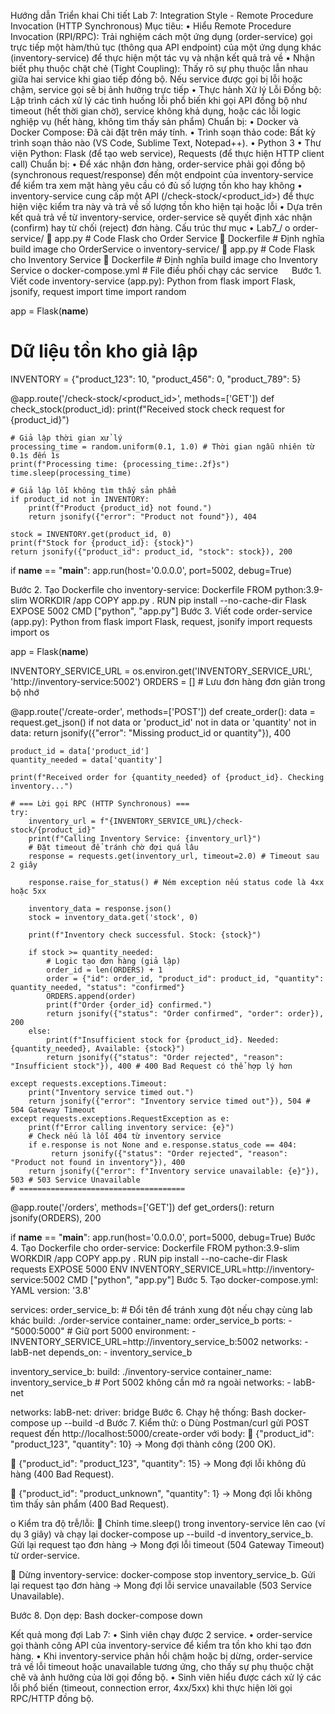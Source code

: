 Hướng dẫn Triển khai Chi tiết Lab 7:  Integration Style - Remote Procedure Invocation (HTTP Synchronous)
Mục tiêu:
•	Hiểu Remote Procedure Invocation (RPI/RPC): Trải nghiệm cách một ứng dụng (order-service) gọi trực tiếp một hàm/thủ tục (thông qua API endpoint) của một ứng dụng khác (inventory-service) để thực hiện một tác vụ và nhận kết quả trả về 
•	Nhận biết phụ thuộc chặt chẻ (Tight Coupling): Thấy rõ sự phụ thuộc lẫn nhau giữa hai service khi giao tiếp đồng bộ. Nếu service được gọi bị lỗi hoặc chậm, service gọi sẽ bị ảnh hưởng trực tiếp 
•	Thực hành Xử lý Lỗi Đồng bộ: Lập trình cách xử lý các tình huống lỗi phổ biến khi gọi API đồng bộ như timeout (hết thời gian chờ), service không khả dụng, hoặc các lỗi logic nghiệp vụ (hết hàng, không tìm thấy sản phẩm) 
Chuẩn bị:
•	Docker và Docker Compose: Đã cài đặt trên máy tính.
•	Trình soạn thảo code: Bất kỳ trình soạn thảo nào (VS Code, Sublime Text, Notepad++).
•	Python 3
•	Thư viện Python: Flask (để tạo web service), Requests (để thực hiện HTTP client call)
Chuẩn bị:
•	Để xác nhận đơn hàng, order-service phải gọi đồng bộ (synchronous request/response) đến một endpoint của inventory-service để kiểm tra xem mặt hàng yêu cầu có đủ số lượng tồn kho hay không 
•	inventory-service cung cấp một API (/check-stock/<product_id>) để thực hiện việc kiểm tra này và trả về số lượng tồn kho hiện tại hoặc lỗi 
•	Dựa trên kết quả trả về từ inventory-service, order-service sẽ quyết định xác nhận (confirm) hay từ chối (reject) đơn hàng.
Cấu trúc thư mục
•	Lab7_/
o	order-service/
	app.py	# Code Flask cho Order Service
	Dockerfile	# Định nghĩa build image cho OrderService
o	inventory-service/
	app.py	# Code Flask cho Inventory Service
	Dockerfile	# Định nghĩa build image cho Inventory Service
o	docker-compose.yml # File điều phối chạy các service
 
Bước 1.	Viết code inventory-service (app.py): 
Python
from flask import Flask, jsonify, request
import time
import random

app = Flask(__name__)

# Dữ liệu tồn kho giả lập
INVENTORY = {"product_123": 10, "product_456": 0, "product_789": 5}

@app.route('/check-stock/<product_id>', methods=['GET'])
def check_stock(product_id):
    print(f"Received stock check request for {product_id}")

    # Giả lập thời gian xử lý
    processing_time = random.uniform(0.1, 1.0) # Thời gian ngẫu nhiên từ 0.1s đến 1s
    print(f"Processing time: {processing_time:.2f}s")
    time.sleep(processing_time)

    # Giả lập lỗi không tìm thấy sản phẩm
    if product_id not in INVENTORY:
        print(f"Product {product_id} not found.")
        return jsonify({"error": "Product not found"}), 404

    stock = INVENTORY.get(product_id, 0)
    print(f"Stock for {product_id}: {stock}")
    return jsonify({"product_id": product_id, "stock": stock}), 200

if __name__ == "__main__":
    app.run(host='0.0.0.0', port=5002, debug=True)

Bước 2.	Tạo Dockerfile cho inventory-service: 
Dockerfile
FROM python:3.9-slim
WORKDIR /app
COPY app.py .
RUN pip install --no-cache-dir Flask
EXPOSE 5002
CMD ["python", "app.py"]
Bước 3.	Viết code order-service (app.py): 
Python
from flask import Flask, request, jsonify
import requests
import os

app = Flask(__name__)

INVENTORY_SERVICE_URL = os.environ.get('INVENTORY_SERVICE_URL', 'http://inventory-service:5002')
ORDERS = [] # Lưu đơn hàng đơn giản trong bộ nhớ

@app.route('/create-order', methods=['POST'])
def create_order():
    data = request.get_json()
    if not data or 'product_id' not in data or 'quantity' not in data:
        return jsonify({"error": "Missing product_id or quantity"}), 400

    product_id = data['product_id']
    quantity_needed = data['quantity']

    print(f"Received order for {quantity_needed} of {product_id}. Checking inventory...")

    # === Lời gọi RPC (HTTP Synchronous) ===
    try:
        inventory_url = f"{INVENTORY_SERVICE_URL}/check-stock/{product_id}"
        print(f"Calling Inventory Service: {inventory_url}")
        # Đặt timeout để tránh chờ đợi quá lâu
        response = requests.get(inventory_url, timeout=2.0) # Timeout sau 2 giây

        response.raise_for_status() # Ném exception nếu status code là 4xx hoặc 5xx

        inventory_data = response.json()
        stock = inventory_data.get('stock', 0)

        print(f"Inventory check successful. Stock: {stock}")

        if stock >= quantity_needed:
            # Logic tạo đơn hàng (giả lập)
            order_id = len(ORDERS) + 1
            order = {"id": order_id, "product_id": product_id, "quantity": quantity_needed, "status": "confirmed"}
            ORDERS.append(order)
            print(f"Order {order_id} confirmed.")
            return jsonify({"status": "Order confirmed", "order": order}), 200
        else:
            print(f"Insufficient stock for {product_id}. Needed: {quantity_needed}, Available: {stock}")
            return jsonify({"status": "Order rejected", "reason": "Insufficient stock"}), 400 # 400 Bad Request có thể hợp lý hơn

    except requests.exceptions.Timeout:
        print("Inventory service timed out.")
        return jsonify({"error": "Inventory service timed out"}), 504 # 504 Gateway Timeout
    except requests.exceptions.RequestException as e:
        print(f"Error calling inventory service: {e}")
        # Check nếu là lỗi 404 từ inventory service
        if e.response is not None and e.response.status_code == 404:
             return jsonify({"status": "Order rejected", "reason": "Product not found in inventory"}), 400
        return jsonify({"error": f"Inventory service unavailable: {e}"}), 503 # 503 Service Unavailable
    # =====================================

@app.route('/orders', methods=['GET'])
def get_orders():
    return jsonify(ORDERS), 200


if __name__ == "__main__":
    app.run(host='0.0.0.0', port=5000, debug=True)
Bước 4.	Tạo Dockerfile cho order-service: 
Dockerfile
FROM python:3.9-slim
WORKDIR /app
COPY app.py .
RUN pip install --no-cache-dir Flask requests
EXPOSE 5000
ENV INVENTORY_SERVICE_URL=http://inventory-service:5002
CMD ["python", "app.py"]
Bước 5.	Tạo docker-compose.yml: 
YAML
version: '3.8'

services:
  order_service_b: # Đổi tên để tránh xung đột nếu chạy cùng lab khác
    build: ./order-service
    container_name: order_service_b
    ports:
      - "5000:5000" # Giữ port 5000
    environment:
      - INVENTORY_SERVICE_URL=http://inventory_service_b:5002
    networks:
      - labB-net
    depends_on:
      - inventory_service_b

  inventory_service_b:
    build: ./inventory-service
    container_name: inventory_service_b
    # Port 5002 không cần mở ra ngoài
    networks:
      - labB-net

networks:
  labB-net:
    driver: bridge
Bước 6.	Chạy hệ thống: 
Bash
docker-compose up --build -d
Bước 7.	Kiểm thử: 
o	Dùng Postman/curl gửi POST request đến http://localhost:5000/create-order với body: 
	{"product_id": "product_123", "quantity": 10} -> Mong đợi thành công (200 OK).
 
 
	{"product_id": "product_123", "quantity": 15} -> Mong đợi lỗi không đủ hàng (400 Bad Request).
 
	{"product_id": "product_unknown", "quantity": 1} -> Mong đợi lỗi không tìm thấy sản phẩm (400 Bad Request).
 
o	Kiểm tra độ trễ/lỗi: 
	Chỉnh time.sleep() trong inventory-service lên cao (ví dụ 3 giây) và chạy lại docker-compose up --build -d inventory_service_b. Gửi lại request tạo đơn hàng -> Mong đợi lỗi timeout (504 Gateway Timeout) từ order-service.
 
	Dừng inventory-service: docker-compose stop inventory_service_b. Gửi lại request tạo đơn hàng -> Mong đợi lỗi service unavailable (503 Service Unavailable).
 
Bước 8.	Dọn dẹp: 
Bash
docker-compose down

Kết quả mong đợi Lab 7:
•	Sinh viên chạy được 2 service.
•	order-service gọi thành công API của inventory-service để kiểm tra tồn kho khi tạo đơn hàng.
•	Khi inventory-service phản hồi chậm hoặc bị dừng, order-service trả về lỗi timeout hoặc unavailable tương ứng, cho thấy sự phụ thuộc chặt chẽ và ảnh hưởng của lời gọi đồng bộ.
•	Sinh viên hiểu được cách xử lý các lỗi phổ biến (timeout, connection error, 4xx/5xx) khi thực hiện lời gọi RPC/HTTP đồng bộ.
